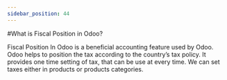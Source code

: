 ```yaml
---
sidebar_position: 44
---
```


#What is Fiscal Position in Odoo?

Fiscal Position In Odoo is a beneficial accounting feature used by Odoo. Odoo helps to position the tax according to the country’s tax policy. It provides one time setting of tax, that can be use at every time. We can set taxes either in products or products categories.
